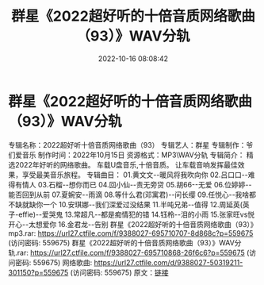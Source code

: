 ﻿---
title: 群星《2022超好听的十倍音质网络歌曲（93）》WAV分轨
date: 2022-10-16 08:08:42
categories: WAV车载音乐、镜像
tags: 华语中文
---
# 群星《2022超好听的十倍音质网络歌曲（93）》WAV分轨

专辑名称：2022超好听十倍音质网络歌曲（93）
专辑艺人：群星
专辑制作：爷们爱音乐
制作时间：2022年10月15日
资源格式：MP3\WAV分轨
专辑简介：
精选2022年好听的网络歌曲。
车载U盘音乐,十倍音质。
让车载音响发挥最佳效果，享受最美音乐旅程。
专辑曲目：
01.黄文文--暖风将我吹向你
02.吕口口--难得有情人
03.石榴--想你而已
04.回小仙--责无旁贷
05.胡66--无爱
06.位婷婷--能否回到从前
07.夏婉安--雨滴
08.等什么君(邓寓君)--问长缨
09.任悦心--我啥都不缺就缺你一个
10.安琪娜--我们深爱过没结果
11.半吨兄弟--值得
12.周延英(英子-effie)--爱哭鬼
13.常超凡--都是痴情犯的错
14.钰柃--泪的小雨
15.张家旺vs悦开心--太想爱你
16.金君龙--告别
群星《2022超好听的十倍音质网络歌曲（93）》mp3.rar: https://url27.ctfile.com/f/9388027-695710707-8d868c?p=559675
(访问密码: 559675)
群星《2022超好听的十倍音质网络歌曲（93）》WAV分轨.rar: https://url27.ctfile.com/f/9388027-695710868-26f6c6?p=559675
(访问密码: 559675)
网络歌曲: https://url27.ctfile.com/d/9388027-50319211-301150?p=559675
(访问密码: 559675)
原文：[链接](https://blog.sina.com.cn/s/blog_1647c7e7601030zwv.html)